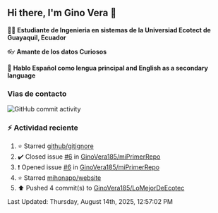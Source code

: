 ## Hi there, I'm Gino Vera 👋

:student: **Estudiante de Ingenieria en sistemas de la Universiad Ecotect de Guayaquil, Ecuador**

:eyeglasses: **Amante de los datos Curiosos**

:book: **Hablo Español como lengua principal and English as a secondary language**

### Vias de contacto

![GitHub commit activity](https://img.shields.io/github/commit-activity/m/GinoVera185/GinoVera185)

### :zap: Actividad reciente
<!--RECENT_ACTIVITY:start-->
1. ⭐ Starred [github/gitignore](https://github.com/github/gitignore)<br>
2. ✔️ Closed issue [#6](https://github.com/GinoVera185/miPrimerRepo/issues/6) in [GinoVera185/miPrimerRepo](https://github.com/GinoVera185/miPrimerRepo)<br>
3. ❗️ Opened issue [#6](https://github.com/GinoVera185/miPrimerRepo/issues/6) in [GinoVera185/miPrimerRepo](https://github.com/GinoVera185/miPrimerRepo)<br>
4. ⭐ Starred [mihonapp/website](https://github.com/mihonapp/website)<br>
5. ⬆️ Pushed 4 commit(s) to [GinoVera185/LoMejorDeEcotec](https://github.com/GinoVera185/LoMejorDeEcotec)<br>
<!--RECENT_ACTIVITY:end-->
<!--RECENT_ACTIVITY:last_update-->
Last Updated: Thursday, August 14th, 2025, 12:57:02 PM
<!--RECENT_ACTIVITY:last_update_end-->
